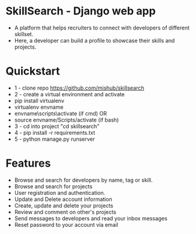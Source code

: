 # SkillSearch - Django web app
* A platform that helps recruiters to connect with developers of different skillset.
* Here, a developer can build a profile to showcase their skills and projects.


 
# Quickstart
* 1 - clone repo https://github.com/mishub/skillsearch
* 2 - create a virtual environment and activate
* pip install virtualenv
* virtualenv envname
* envname\scripts\activate (if cmd) OR
* source envname/Scripts/activate (if bash)
* 3 - cd into project "cd skillsearch"
* 4 - pip install -r requirements.txt
* 5 - python manage.py runserver



# Features
* Browse and search for developers by name, tag or skill.
* Browse and search for projects
* User registration and authentication.
* Update and Delete account information
* Create, update and delete your projects
* Review and comment on other's projects
* Send messages to developers and read your inbox messages
* Reset password to your account via email
